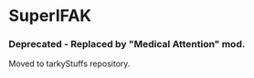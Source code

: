 # SuperIFAK

### Deprecated - Replaced by "Medical Attention" mod.

Moved to tarkyStuffs repository.
